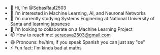 - 👋 Hi, I’m @SebasRaul2503
- 👀 I’m interested in Machine Learning, AI, and Neuronal Networks
- 🌱 I’m currently studying Systems Enginering at National University of Santa and learning japanese
- 💞️ I’m looking to collaborate on a Machine Learning Project
- 📫 How to reach me: seracava2503@gmail.com
- 😄 Pronouns: he/him, if you speak Spanish you can just say "oe"
- ⚡ Fun fact: I'm kinda bad at maths
